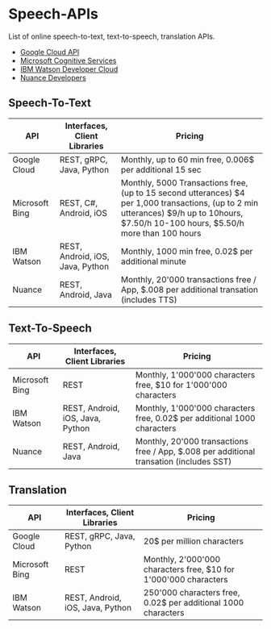# Speech-APIs
List of online speech-to-text, text-to-speech, translation APIs.

* [Google Cloud API](https://cloud.google.com/products/)
* [Microsoft Cognitive Services](https://azure.microsoft.com/en-us/services/cognitive-services/)
* [IBM Watson Developer Cloud](http://www.ibm.com/watson/developercloud/)
* [Nuance Developers](https://developer.nuance.com/public/index.php?task=home)

## Speech-To-Text

| API  | Interfaces, Client Libraries | Pricing
| ------------- | ------------- | ------------- | 
| Google Cloud  | REST, gRPC, Java, Python   | Monthly, up to 60 min free, 0.006$ per additional 15 sec |
| Microsoft Bing   | REST, C#, Android, iOS  | Monthly, 5000 Transactions free, (up to 15 second utterances) $4 per 1,000 transactions, (up to 2 min utterances) $9/h up to 10hours, $7.50/h 10-100 hours, $5.50/h more than 100 hours |
| IBM Watson | REST, Android, iOS,  Java, Python  | Monthly, 1000 min free, 0.02$ per additional minute |
| Nuance | REST, Android, Java | Monthly, 20'000 transactions free / App, $.008 per additional transation (includes TTS) |

## Text-To-Speech

| API  | Interfaces, Client Libraries | Pricing
| ------------- | ------------- | ------------- | 
| Microsoft Bing   | REST  | Monthly, 1'000'000 characters free, $10 for 1'000'000 characters |
| IBM Watson | REST, Android, iOS,  Java, Python  | Monthly, 1'000'000 characters free, 0.02$ per additional 1000 characters |
| Nuance | REST, Android, Java | Monthly, 20'000 transactions free / App, $.008 per additional transation (includes SST) |

## Translation

| API  | Interfaces, Client Libraries | Pricing
| ------------- | ------------- | ------------- | 
| Google Cloud  | REST, gRPC, Java, Python   | 20$ per million characters |
| Microsoft Bing   | REST  | Monthly, 2'000'000 characters free, $10 for 1'000'000 characters |
| IBM Watson | REST, Android, iOS,  Java, Python  | 250'000 characters free, 0.02$ per additional 1000 characters |

